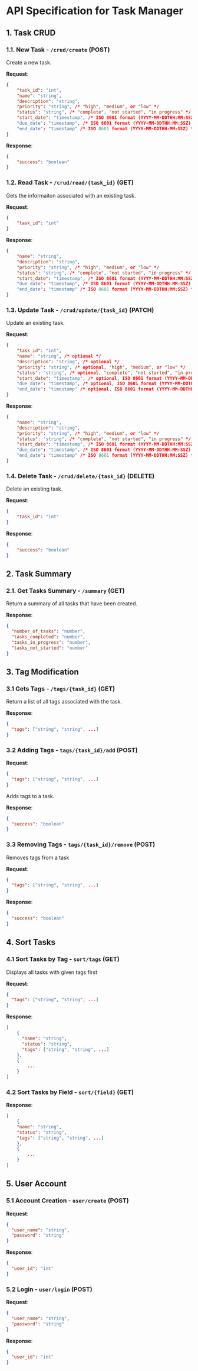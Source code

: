 # API Specification for Task Manager

## 1. Task CRUD

### 1.1. New Task - `/crud/create` (POST)

Create a new task.

**Request**:
```json
{
    "task_id": "int",
    "name": "string",
    "description": "string",
    "priority": "string", /* "high", "medium", or "low" */
    "status": "string", /* "complete", "not started", "in progress" */
    "start_date": "timestamp", /* ISO 8601 format (YYYY-MM-DDTHH:MM:SSZ) */
    "due_date": "timestamp", /* ISO 8601 format (YYYY-MM-DDTHH:MM:SSZ) */
    "end_date": "timestamp" /* ISO 8601 format (YYYY-MM-DDTHH:MM:SSZ) */
}
```

**Response**:
```json
{
    "success": "boolean"
}
```

### 1.2. Read Task - `/crud/read/{task_id}` (GET)

Gets the informaiton associated with an existing task.

**Request**:
```json
{
    "task_id": "int"
}
```

**Response**:
```json
{
    "name": "string",
    "description": "string",
    "priority": "string", /* "high", "medium", or "low" */
    "status": "string", /* "complete", "not started", "in progress" */
    "start_date": "timestamp", /* ISO 8601 format (YYYY-MM-DDTHH:MM:SSZ) */
    "due_date": "timestamp", /* ISO 8601 format (YYYY-MM-DDTHH:MM:SSZ) */
    "end_date": "timestamp" /* ISO 8601 format (YYYY-MM-DDTHH:MM:SSZ) */
}
```

### 1.3. Update Task - `/crud/update/{task_id}` (PATCH)

Update an existing task.

**Request**:
```json
{
    "task_id": "int",
    "name": "string", /* optional */
    "description": "string", /* optional */
    "priority": "string", /* optional, "high", "medium", or "low" */
    "status": "string", /* optional, "complete", "not started", "in progress" */
    "start_date": "timestamp", /* optional, ISO 8601 format (YYYY-MM-DDTHH:MM:SSZ) */
    "due_date": "timestamp", /* optional, ISO 8601 format (YYYY-MM-DDTHH:MM:SSZ) */
    "end_date": "timestamp" /* optional, ISO 8601 format (YYYY-MM-DDTHH:MM:SSZ) */
}
```

**Response**:
```json
{
    "name": "string",
    "description": "string",
    "priority": "string", /* "high", "medium", or "low" */
    "status": "string", /* "complete", "not started", "in progress" */
    "start_date": "timestamp", /* ISO 8601 format (YYYY-MM-DDTHH:MM:SSZ) */
    "due_date": "timestamp", /* ISO 8601 format (YYYY-MM-DDTHH:MM:SSZ) */
    "end_date": "timestamp" /* ISO 8601 format (YYYY-MM-DDTHH:MM:SSZ) */
}
```

### 1.4. Delete Task - `/crud/delete/{task_id}` (DELETE)

Delete an existing task.

**Request**:
```json
{
    "task_id": "int"
}
```

**Response**:
```json
{
    "success": "boolean"
}
```

## 2. Task Summary

### 2.1. Get Tasks Summary - `/summary` (GET)

Return a summary of all tasks that have been created.

**Response**:
```json
{
  "number_of_tasks": "number",
  "tasks_completed": "number",
  "tasks_in_progress": "number",
  "tasks_not_started": "number"
}
```

## 3. Tag Modification

### 3.1 Gets Tags - `/tags/{task_id}` (GET)

Return a list of all tags associated with the task.

**Response**:
```json
{
  "tags": ["string", "string", ...]
}
```

### 3.2 Adding Tags - `tags/{task_id}/add` (POST)

**Request**:
```json
{
  "tags": ["string", "string", ...]
}
```

Adds tags to a task.


**Response**:
```json
{
  "success": "boolean"
}
```

### 3.3 Removing Tags - `tags/{task_id}/remove` (POST)

Removes tags from a task

**Request**:
```json
{
  "tags": ["string", "string", ...]
}
```

**Response**:
```json
{
  "success": "boolean"
}
```

## 4. Sort Tasks

### 4.1 Sort Tasks by Tag - `sort/tags` (GET)

Displays all tasks with given tags first

**Request**:
```json
{
  "tags": ["string", "string", ...]
}
```

**Response**:
```json
[
    {
      "name": "string",
      "status": "string",
      "tags": ["string", "string", ...]
    },
    {
        ...
    }
] 
```

### 4.2 Sort Tasks by Field - `sort/{field}` (GET)
 **Response**:
```json
[
    {
    "name": "string",
    "status": "string",
    "tags": ["string", "string", ...]
    },
    {
        ...
    }
] 
```

## 5. User Account
### 5.1 Account Creation - `user/create` (POST)
**Request**:
```json
{
  "user_name": "string",
  "password": "string"
}
```
**Response**:
```json
{
  "user_id": "int"
}
```
### 5.2 Login - `user/login` (POST)
**Request**:
```json
{
  "user_name": "string",
  "password": "string"
}
```
**Response**:
```json
{
  "user_id": "int"
}
```

